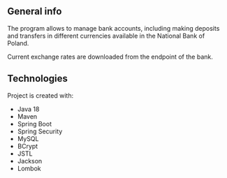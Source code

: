 ## General info
The program allows to manage bank accounts, including making deposits and transfers in different currencies available in the National Bank of Poland.

Current exchange rates are downloaded from the endpoint of the bank.
	
## Technologies
Project is created with:
* Java 18
* Maven
* Spring Boot
* Spring Security
* MySQL
* BCrypt
* JSTL
* Jackson
* Lombok
